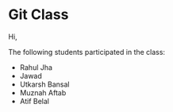 # Git Class

Hi,

The following students participated in the class:

- Rahul Jha
- Jawad
- Utkarsh Bansal
- Muznah Aftab
- Atif Belal
